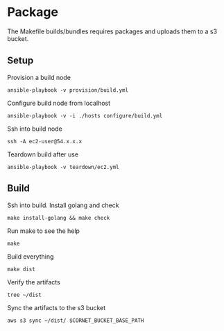 # Package
The Makefile builds/bundles requires packages and uploads them to a s3 bucket.

## Setup

Provision a build node

    ansible-playbook -v provision/build.yml

Configure build node from localhost

    ansible-playbook -v -i ./hosts configure/build.yml

Ssh into build node

    ssh -A ec2-user@54.x.x.x

Teardown build after use

    ansible-playbook -v teardown/ec2.yml

## Build

Ssh into build. Install golang and check

    make install-golang && make check

Run make to see the help

    make

Build everything

    make dist

Verify the artifacts

    tree ~/dist

Sync the artifacts to the s3 bucket

    aws s3 sync ~/dist/ $CORNET_BUCKET_BASE_PATH
